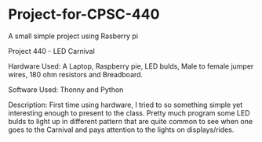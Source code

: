 # Project-for-CPSC-440
A small simple project using Rasberry pi

Project 440 - LED Carnival

Hardware Used: A Laptop, Raspberry pie, LED bulds, Male to female jumper wires, 180 ohm resistors and Breadboard.

Software Used: Thonny and Python

Description: First time using hardware, I tried to so something simple yet interesting enough to present to the class. Pretty much program some LED bulds to light up in different pattern that are quite common to see when one goes to the Carnival and pays attention to the lights on displays/rides. 
